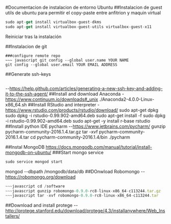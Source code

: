 #Documentacion de instalacion de entorno Ubuntu
##Instalacion de guest utils de ubuntu para permitir el copy-paste entre anfitrion y maquin virtual

~~~javascript
sudo apt-get install virtualbox-guest-dkms
sudo apt-get install virtualbox-guest-utils virtualbox-guest-x11
~~~

Reiniciar tras la instalación

##Instalacion de git
~~~ javacript apt-get install git ~~~
###configure remote repo
~~~ javascript git config --global user.name YOUR NAME
git config --global user.email YOUR EMAIL ADDRESS
~~~
##Generate ssh-keys
~~~ javascript ssh-keygen -t rsa -b 4096 -C your_email@example.com
~~~
--https://help.github.com/articles/generating-a-new-ssh-key-and-adding-it-to-the-ssh-agent/
##Install and download Anaconda
-https://www.continuum.io/downloads#_unix
./Anaconda2-4.0.0-Linux-x86_64.sh
##Install RStudio and interpreter
-https://www.rstudio.com/products/rstudio/download/
sudo apt-get dpkg
sudo dpkg -i rstudio-0.99.902-amd64.deb 
sudo apt-get install -f
sudo dpkg -i rstudio-0.99.902-amd64.deb 
sudo apt-get -y install r-base
rstudio
##Install python IDE pycharm
--https://www.jetbrains.com/pycharm/
gunzip pycharm-community-2016.1.4.tar.gz 
tar -xvf pycharm-community-2016.1.4.tar
cd pycharm-community-2016.1.4/bin
./pycharm

##Instal MongoDB
https://docs.mongodb.com/manual/tutorial/install-mongodb-on-ubuntu/
###Start mongo service 
~~~javascript
sudo service mongod start
~~~


mongod --dbpath /mongodb/data/db
##DOnwload Robomongo
--https://robomongo.org/download
~~~javascript mv Downloads/robomongo-0.9.0-rc8-linux-x86_64-c113244.tar.gz /software
~~~javascript cd /software
~~~javascript gunzip robomongo-0.9.0-rc8-linux-x86_64-c113244.tar.gz
~~~javascript tar -xvf robomongo-0.9.0-rc8-linux-x86_64-c113244.tar
~~~
##Download and install protege
--http://protege.stanford.edu/download/protege/4.3/installanywhere/Web_Installers/
